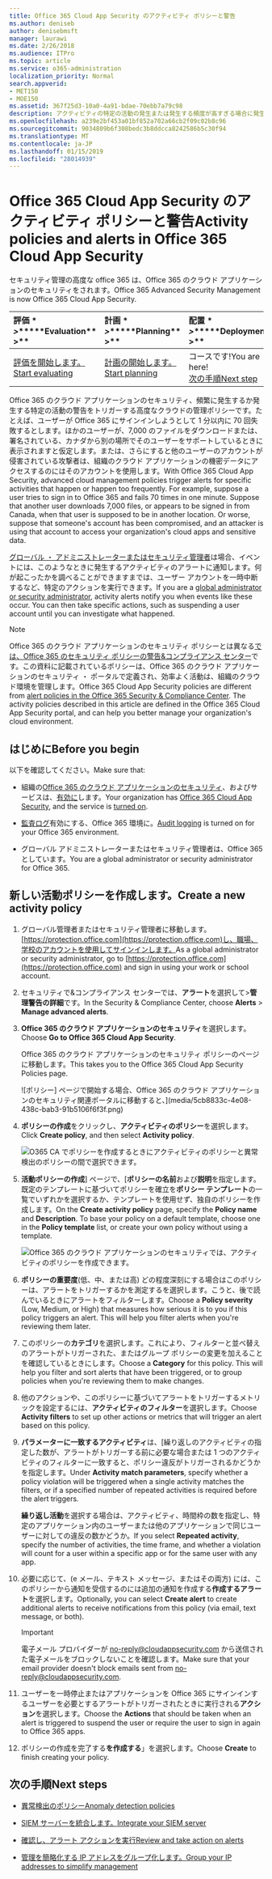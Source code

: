 ```yaml
---
title: Office 365 Cloud App Security のアクティビティ ポリシーと警告
ms.author: deniseb
author: denisebmsft
manager: laurawi
ms.date: 2/26/2018
ms.audience: ITPro
ms.topic: article
ms.service: o365-administration
localization_priority: Normal
search.appverid:
- MET150
- MOE150
ms.assetid: 367f25d3-10a0-4a91-bdae-70ebb7a79c98
description: アクティビティの特定の活動の発生または発生する頻度が高すぎる場合に発生する警告を設定するのには Office 365 のクラウド アプリケーションのセキュリティとポリシーを定義します。ポリシーを設定すると、警告をトリガーするでは、に関する通知を受け取ることができ、特定の活動を監視します。
ms.openlocfilehash: a239e2bf453a01bf852a702a66cb2f09c02b8c96
ms.sourcegitcommit: 9034809b6f308bedc3b8ddcca8242586b5c30f94
ms.translationtype: MT
ms.contentlocale: ja-JP
ms.lasthandoff: 01/15/2019
ms.locfileid: "28014939"
---
```

# <a name="activity-policies-and-alerts-in-office-365-cloud-app-security"></a><span data-ttu-id="67808-104">Office 365 Cloud App Security のアクティビティ ポリシーと警告</span><span class="sxs-lookup"><span data-stu-id="67808-104">Activity policies and alerts in Office 365 Cloud App Security</span></span>

<span data-ttu-id="67808-105">セキュリティ管理の高度な office 365 は、Office 365 のクラウド アプリケーションのセキュリティをされます。</span><span class="sxs-lookup"><span data-stu-id="67808-105">Office 365 Advanced Security Management is now Office 365 Cloud App Security.</span></span>
  
|<span data-ttu-id="67808-106">評価 \* *\>*\*</span><span class="sxs-lookup"><span data-stu-id="67808-106">\*\*\*\*Evaluation\*\* \>\*\*</span></span>|<span data-ttu-id="67808-107">計画 \* *\>*\*</span><span class="sxs-lookup"><span data-stu-id="67808-107">\*\*\*\*Planning\*\* \>\*\*</span></span>|<span data-ttu-id="67808-108">配置 \* *\>*\*</span><span class="sxs-lookup"><span data-stu-id="67808-108">\*\*\*\*Deployment\*\* \>\*\*</span></span>|<span data-ttu-id="67808-109">使用率。</span><span class="sxs-lookup"><span data-stu-id="67808-109">\*\*\*\*Utilization\*\*\*\*</span></span>|
|:-----|:-----|:-----|:-----|
|[<span data-ttu-id="67808-110">評価を開始します。</span><span class="sxs-lookup"><span data-stu-id="67808-110">Start evaluating</span></span>](office-365-cas-overview.md) <br/> |[<span data-ttu-id="67808-111">計画の開始します。</span><span class="sxs-lookup"><span data-stu-id="67808-111">Start planning</span></span>](get-ready-for-office-365-cas.md) <br/> |<span data-ttu-id="67808-112">コースです!</span><span class="sxs-lookup"><span data-stu-id="67808-112">You are here!</span></span>  <br/> [<span data-ttu-id="67808-113">次の手順</span><span class="sxs-lookup"><span data-stu-id="67808-113">Next step</span></span>](anomaly-detection-policies-in-ocas.md) <br/> |[<span data-ttu-id="67808-114">使用します。</span><span class="sxs-lookup"><span data-stu-id="67808-114">Start utilizing</span></span>](utilization-activities-for-ocas.md) <br/> |
   
<span data-ttu-id="67808-p102">Office 365 のクラウド アプリケーションのセキュリティ、頻繁に発生するか発生する特定の活動の警告をトリガーする高度なクラウドの管理ポリシーです。たとえば、ユーザーが Office 365 にサインインしようとして 1 分以内に 70 回失敗するとします。ほかのユーザーが、7,000 のファイルをダウンロードまたは、署名されている、カナダから別の場所でそのユーザーをサポートしているときに表示されますと仮定します。または、さらにすると他のユーザーのアカウントが侵害されている攻撃者は、組織のクラウド アプリケーションの機密データにアクセスするのにはそのアカウントを使用します。</span><span class="sxs-lookup"><span data-stu-id="67808-p102">With Office 365 Cloud App Security, advanced cloud management policies trigger alerts for specific activities that happen or happen too frequently. For example, suppose a user tries to sign in to Office 365 and fails 70 times in one minute. Suppose that another user downloads 7,000 files, or appears to be signed in from Canada, when that user is supposed to be in another location. Or worse, suppose that someone's account has been compromised, and an attacker is using that account to access your organization's cloud apps and sensitive data.</span></span>
  
<span data-ttu-id="67808-p103">[グローバル ・ アドミニストレーターまたはセキュリティ管理者](permissions-in-the-security-and-compliance-center.md)は場合、イベントには、このようなときに発生するアクティビティのアラートに通知します。何が起こったかを調べることができますまでは、ユーザー アカウントを一時中断するなど、特定のアクションを実行できます。</span><span class="sxs-lookup"><span data-stu-id="67808-p103">If you are a [global administrator or security administrator](permissions-in-the-security-and-compliance-center.md), activity alerts notify you when events like these occur. You can then take specific actions, such as suspending a user account until you can investigate what happened.</span></span>
  
> [!NOTE]
> <span data-ttu-id="67808-p104">Office 365 のクラウド アプリケーションのセキュリティ ポリシーとは異なる[では、Office 365 のセキュリティ ポリシーの警告&amp;コンプライアンス センター](alert-policies.md)です。この資料に記載されているポリシーは、Office 365 のクラウド アプリケーションのセキュリティ ・ ポータルで定義され、効率よく活動は、組織のクラウド環境を管理します。</span><span class="sxs-lookup"><span data-stu-id="67808-p104">Office 365 Cloud App Security policies are different from [alert policies in the Office 365 Security &amp; Compliance Center](alert-policies.md). The activity policies described in this article are defined in the Office 365 Cloud App Security portal, and can help you better manage your organization's cloud environment.</span></span> 
  
## <a name="before-you-begin"></a><span data-ttu-id="67808-123">はじめに</span><span class="sxs-lookup"><span data-stu-id="67808-123">Before you begin</span></span>

<span data-ttu-id="67808-124">以下を確認してください。</span><span class="sxs-lookup"><span data-stu-id="67808-124">Make sure that:</span></span>
  
- <span data-ttu-id="67808-125">組織の[Office 365 のクラウド アプリケーションのセキュリティ](office-365-cas-overview.md)、およびサービスは、[有効に](turn-on-office-365-cas.md)します。</span><span class="sxs-lookup"><span data-stu-id="67808-125">Your organization has [Office 365 Cloud App Security](office-365-cas-overview.md), and the service is [turned on](turn-on-office-365-cas.md).</span></span>
    
- <span data-ttu-id="67808-126">[監査ログ](turn-audit-log-search-on-or-off.md)有効にする、Office 365 環境に。</span><span class="sxs-lookup"><span data-stu-id="67808-126">[Audit logging](turn-audit-log-search-on-or-off.md) is turned on for your Office 365 environment.</span></span> 
    
- <span data-ttu-id="67808-127">グローバル アドミニストレーターまたはセキュリティ管理者は、Office 365 としています。</span><span class="sxs-lookup"><span data-stu-id="67808-127">You are a global administrator or security administrator for Office 365.</span></span>
    
## <a name="create-a-new-activity-policy"></a><span data-ttu-id="67808-128">新しい活動ポリシーを作成します。</span><span class="sxs-lookup"><span data-stu-id="67808-128">Create a new activity policy</span></span>

1. <span data-ttu-id="67808-129">グローバル管理者またはセキュリティ管理者に移動します。[https://protection.office.com](https://protection.office.com)し、職場、学校のアカウントを使用してサインインします。</span><span class="sxs-lookup"><span data-stu-id="67808-129">As a global administrator or security administrator, go to [https://protection.office.com](https://protection.office.com) and sign in using your work or school account.</span></span> 
    
2. <span data-ttu-id="67808-130">セキュリティで&amp;コンプライアンス センターでは、**アラート**を選択して\>**管理警告の詳細**です。</span><span class="sxs-lookup"><span data-stu-id="67808-130">In the Security &amp; Compliance Center, choose **Alerts** \> **Manage advanced alerts**.</span></span>
    
3. <span data-ttu-id="67808-131">**Office 365 のクラウド アプリケーションのセキュリティ**を選択します。</span><span class="sxs-lookup"><span data-stu-id="67808-131">Choose **Go to Office 365 Cloud App Security**.</span></span>
    
    <span data-ttu-id="67808-132">Office 365 のクラウド アプリケーションのセキュリティ ポリシーのページに移動します。</span><span class="sxs-lookup"><span data-stu-id="67808-132">This takes you to the Office 365 Cloud App Security Policies page.</span></span>
    
    ![ポリシー] ページで開始する場合、Office 365 のクラウド アプリケーションのセキュリティ関連ポータルに移動すると、](media/5cb8833c-4e08-438c-bab3-91b5106f6f3f.png)
  
4. <span data-ttu-id="67808-134">**ポリシーの作成**をクリックし、**アクティビティのポリシー**を選択します。</span><span class="sxs-lookup"><span data-stu-id="67808-134">Click **Create policy**, and then select **Activity policy**.</span></span>
    
    ![O365 CA でポリシーを作成するときにアクティビティのポリシーと異常検出のポリシーの間で選択できます。](media/79f34535-ddf9-4a5b-a0a3-8766bf9c174c.png)
  
5. <span data-ttu-id="67808-p105">**活動ポリシーの作成**] ページで、[**ポリシーの名前**および**説明**を指定します。既定のテンプレートに基づいてポリシーを確立を**ポリシー テンプレート**の一覧でいずれかを選択するか、テンプレートを使用せず、独自のポリシーを作成します。</span><span class="sxs-lookup"><span data-stu-id="67808-p105">On the **Create activity policy** page, specify the **Policy name** and **Description**. To base your policy on a default template, choose one in the **Policy template** list, or create your own policy without using a template.</span></span> 
    
    ![Office 365 のクラウド アプリケーションのセキュリティでは、アクティビティのポリシーを作成できます。](media/4083a76f-7074-4d6a-8200-6d76d49259d7.png)
  
6. <span data-ttu-id="67808-p106">**ポリシーの重要度**(低、中、または高) どの程度深刻にする場合はこのポリシーは、アラートをトリガーするかを測定するを選択します。こうと、後で読んでいるときにアラートをフィルターします。</span><span class="sxs-lookup"><span data-stu-id="67808-p106">Choose a **Policy severity** (Low, Medium, or High) that measures how serious it is to you if this policy triggers an alert. This will help you filter alerts when you're reviewing them later.</span></span> 
    
7. <span data-ttu-id="67808-p107">このポリシーの**カテゴリ**を選択します。これにより、フィルターと並べ替えのアラートがトリガーされた、またはグループ ポリシーの変更を加えることを確認しているときにします。</span><span class="sxs-lookup"><span data-stu-id="67808-p107">Choose a **Category** for this policy. This will help you filter and sort alerts that have been triggered, or to group policies when you're reviewing them to make changes.</span></span> 
    
8. <span data-ttu-id="67808-143">他のアクションや、このポリシーに基づいてアラートをトリガーするメトリックを設定するには、**アクティビティのフィルター**を選択します。</span><span class="sxs-lookup"><span data-stu-id="67808-143">Choose **Activity filters** to set up other actions or metrics that will trigger an alert based on this policy.</span></span> 
    
9. <span data-ttu-id="67808-144">**パラメーターに一致するアクティビティ**は、[繰り返しのアクティビティの指定した数が、アラートがトリガーする前に必要な場合または 1 つのアクティビティのフィルターに一致すると、ポリシー違反がトリガーされるかどうかを指定します。</span><span class="sxs-lookup"><span data-stu-id="67808-144">Under **Activity match parameters**, specify whether a policy violation will be triggered when a single activity matches the filters, or if a specified number of repeated activities is required before the alert triggers.</span></span>
    
    <span data-ttu-id="67808-145">**繰り返し活動**を選択する場合は、アクティビティ、時間枠の数を指定し、特定のアプリケーション内のユーザーまたは他のアプリケーションで同じユーザーに対しての違反の数かどうか。</span><span class="sxs-lookup"><span data-stu-id="67808-145">If you select **Repeated activity**, specify the number of activities, the time frame, and whether a violation will count for a user within a specific app or for the same user with any app.</span></span>
    
10. <span data-ttu-id="67808-146">必要に応じて、(e メール、テキスト メッセージ、またはその両方) には、このポリシーから通知を受信するのには追加の通知を作成する**作成するアラート**を選択します。</span><span class="sxs-lookup"><span data-stu-id="67808-146">Optionally, you can select **Create alert** to create additional alerts to receive notifications from this policy (via email, text message, or both).</span></span> 
    
    > [!IMPORTANT]
    > <span data-ttu-id="67808-147">電子メール プロバイダーが no-reply@cloudappsecurity.com から送信された電子メールをブロックしないことを確認します。</span><span class="sxs-lookup"><span data-stu-id="67808-147">Make sure that your email provider doesn't block emails sent from no-reply@cloudappsecurity.com.</span></span> 
  
11. <span data-ttu-id="67808-148">ユーザーを一時停止またはアプリケーションを Office 365 にサインインするユーザーを必要とするアラートがトリガーされたときに実行される**アクション**を選択します。</span><span class="sxs-lookup"><span data-stu-id="67808-148">Choose the **Actions** that should be taken when an alert is triggered to suspend the user or require the user to sign in again to Office 365 apps.</span></span> 
    
12. <span data-ttu-id="67808-149">ポリシーの作成を完了する**を作成する**」を選択します。</span><span class="sxs-lookup"><span data-stu-id="67808-149">Choose **Create** to finish creating your policy.</span></span> 
    
## <a name="next-steps"></a><span data-ttu-id="67808-150">次の手順</span><span class="sxs-lookup"><span data-stu-id="67808-150">Next steps</span></span>
<span data-ttu-id="67808-151"><a name="nextsteps"> </a></span><span class="sxs-lookup"><span data-stu-id="67808-151"></span></span>

- [<span data-ttu-id="67808-152">異常検出のポリシー</span><span class="sxs-lookup"><span data-stu-id="67808-152">Anomaly detection policies</span></span>](anomaly-detection-policies-in-ocas.md)
    
- [<span data-ttu-id="67808-153">SIEM サーバーを統合します。</span><span class="sxs-lookup"><span data-stu-id="67808-153">Integrate your SIEM server</span></span>](integrate-your-siem-server-with-office-365-cas.md)
    
- [<span data-ttu-id="67808-154">確認し、アラート アクションを実行</span><span class="sxs-lookup"><span data-stu-id="67808-154">Review and take action on alerts</span></span>](review-office-365-cas-alerts.md)
    
- [<span data-ttu-id="67808-155">管理を簡略化する IP アドレスをグループ化します。</span><span class="sxs-lookup"><span data-stu-id="67808-155">Group your IP addresses to simplify management</span></span>](group-your-ip-addresses-in-ocas.md)
    

